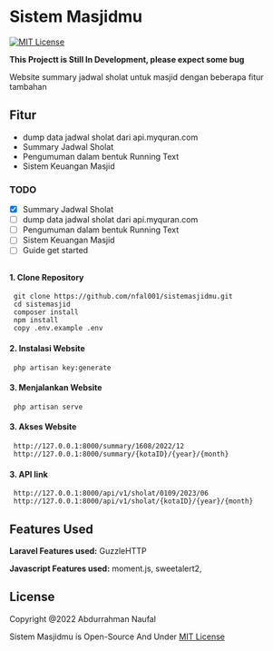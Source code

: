 # Sistem Masjidmu

[![MIT License](https://img.shields.io/badge/License-MIT-green.svg)](https://choosealicense.com/licenses/mit/)

**This Projectt is Still In Development, please expect some bug**

Website summary jadwal sholat untuk masjid dengan beberapa fitur tambahan

## Fitur

-   dump data jadwal sholat dari api.myquran.com
-   Summary Jadwal Sholat
-   Pengumuman dalam bentuk Running Text
-   Sistem Keuangan Masjid

### TODO

-   [x] Summary Jadwal Sholat
-   [ ] dump data jadwal sholat dari api.myquran.com
-   [ ] Pengumuman dalam bentuk Running Text
-   [ ] Sistem Keuangan Masjid
-   [ ] Guide get started

##

#### 1. Clone Repository

```
 git clone https://github.com/nfal001/sistemasjidmu.git
 cd sistemasjid
 composer install
 npm install
 copy .env.example .env
```

#### 2. Instalasi Website

```
 php artisan key:generate
```

#### 3. Menjalankan Website

```
 php artisan serve
```

#### 3. Akses Website

```
 http://127.0.0.1:8000/summary/1608/2022/12
 http://127.0.0.1:8000/summary/{kotaID}/{year}/{month}

```

#### 3. API link

```
 http://127.0.0.1:8000/api/v1/sholat/0109/2023/06
 http://127.0.0.1:8000/api/v1/sholat/{kotaID}/{year}/{month}

```

## Features Used

**Laravel Features used:** GuzzleHTTP

**Javascript Features used:** moment.js, sweetalert2,

## License

Copyright @2022 Abdurrahman Naufal

Sistem Masjidmu is Open-Source And Under [MIT License](https://choosealicense.com/licenses/mit/)
